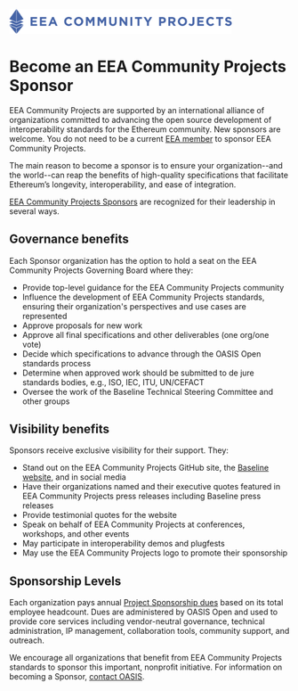 <img src="artwork/eea-oneline.png" width="400">

# Become an EEA Community Projects Sponsor

EEA Community Projects are supported by an international alliance of organizations committed to advancing the open source development of interoperability standards for the Ethereum community. New sponsors are welcome. You do not need to be a current [EEA member](https://entethalliance.org/eea-members/) to sponsor EEA Community Projects.

The main reason to become a sponsor is to ensure your organization--and the world--can reap the benefits of high-quality specifications that facilitate Ethereum’s longevity, interoperability, and ease of integration.

[EEA Community Projects Sponsors](https://github.com/eea-oasis/managed-open-project/blob/master/SPONSORS.md) are recognized for their leadership in several ways.  

## Governance benefits
Each Sponsor organization has the option to hold a seat on the EEA Community Projects Governing Board where they:
* Provide top-level guidance for the EEA Community Projects community
* Influence the development of EEA Community Projects standards, ensuring their organization's perspectives and use cases are represented
* Approve proposals for new work
* Approve all final specifications and other deliverables (one org/one vote)
* Decide which specifications to advance through the OASIS Open standards process
* Determine when approved work should be submitted to de jure standards bodies, e.g., ISO, IEC, ITU, UN/CEFACT
* Oversee the work of the Baseline Technical Steering Committee and other groups

## Visibility benefits
Sponsors receive exclusive visibility for their support. They:
* Stand out on the EEA Community Projects GitHub site, the [Baseline website](http://baseline-protocol.org), and in social media
* Have their organizations named and their executive quotes featured in EEA Community Projects press releases including Baseline press releases
* Provide testimonial quotes for the website
* Speak on behalf of EEA Community Projects at conferences, workshops, and other events
* May participate in interoperability demos and plugfests
* May use the EEA Community Projects logo to promote their sponsorship

## Sponsorship Levels
Each organization pays annual [Project Sponsorship dues](https://www.oasis-open.org/join-an-open-project/) based on its total employee headcount. Dues are administered by OASIS Open and used to provide core services including vendor-neutral governance, technical administration, IP management, collaboration tools, community support, and outreach.

We encourage all organizations that benefit from EEA Community Projects standards to sponsor this important, nonprofit initiative. For information on becoming a Sponsor, [contact OASIS](mailto:communications@oasis-open.org).



